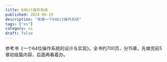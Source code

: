 ```yaml
---
title: 64bit操作系统
published: 2024-06-19
description: "来做一个64bit操作系统"
tags: ["os"]
category: os
draft: false
---
```


参考书《一个64位操作系统的设计与实现》。全书约700页，分15章。先做完前5章初级篇内容，后面再看着办。
